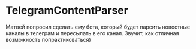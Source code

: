 # TelegramContentParser
Матвей попросил сделать ему бота, который будет парсить новостные каналы в телеграм и пересылать в его канал. Звучит, как отличная возможность попрактиковаться)
